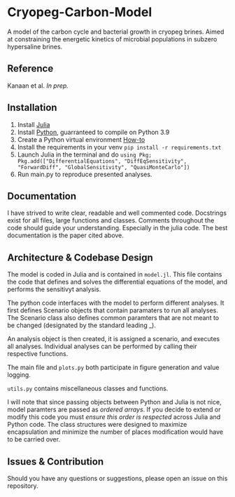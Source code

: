 # Cryopeg-Carbon-Model
A model of the carbon cycle and bacterial growth in cryopeg brines. Aimed at constraining the energetic kinetics of microbial populations in subzero hypersaline brines.

## Reference
Kanaan et al. _In prep._

## Installation
1. Install [Julia](https://julialang.org/downloads/)
2. Install [Python](https://www.python.org/downloads/), guarranteed to compile on Python 3.9
3. Create a Python virtual environment [How-to](https://docs.python.org/3/library/venv.html)
4. Install the requirements in your venv `pip install -r requirements.txt`
5. Launch Julia in the terminal and do `using Pkg; Pkg.add(["DifferentialEquations", "DiffEqSensitivity", "ForwardDiff", "GlobalSensitivity", "QuasiMonteCarlo"])`
6. Run main.py to reproduce presented analyses.

## Documentation
I have strived to write clear, readable and well commented code. Docstrings exist for all files, large functions and classes. 
Comments throughout the code should guide your understanding. Especially in the julia code.
The best documentation is the paper cited above.

## Architecture & Codebase Design
The model is coded in Julia and is contained in `model.jl`. This file contains the code that defines and solves the differential equations of the model, and performs the sensitivyt analysis.

The python code interfaces with the model to perform different analyses. It first defines Scenario objects that contain paramaters to run all analyses. The Scenario class also defines common paramters that are not meant to be changed (designated by the standard leading _).

An analysis object is then created, it is assigned a scenario, and executes all analyses. Individual analyses can be performed by calling their respective functions.

The main file and `plots.py` both participate in figure generation and value logging. 

`utils.py` contains miscellaneous classes and functions.

I will note that since passing objects between Python and Julia is not nice, model paramters are passed as *ordered arrays*. If you decide to extend or modify this code you must *ensure this order is respected* across Julia and Python code. The class structures were designed to maximize encapsulation and minimize the number of places modification would have to be carried over.

## Issues & Contribution
Should you have any questions or suggestions, please open an issue on this repository. 

